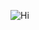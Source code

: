 




![Hi](https://user-images.githubusercontent.com/59375245/135537885-c0561e67-be3a-40f1-9c51-8b226372c235.gif)
